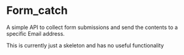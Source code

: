 # Form_catch <!-- omit in toc -->

A simple API to collect form submissions and send the contents to a specific
Email address.

This is currently just a skeleton and has no useful functionality
